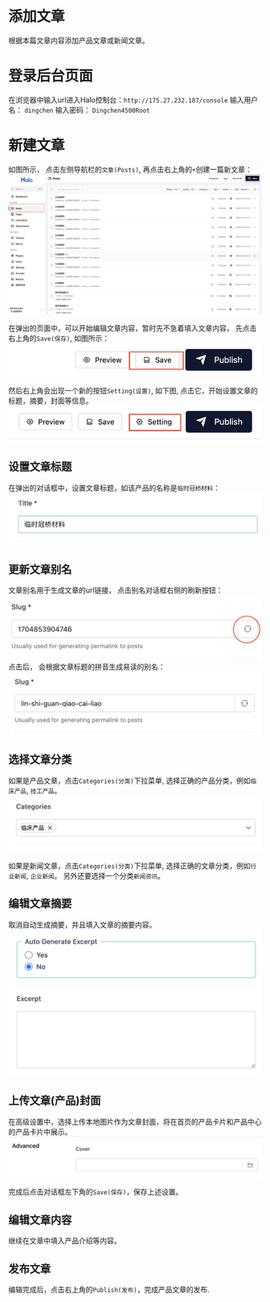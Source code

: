 # 添加文章
根据本篇文章内容添加产品文章或新闻文章。

# 登录后台页面
在浏览器中输入url进入Halo控制台：`http://175.27.232.187/console`
输入用户名： `dingchen`
输入密码： `Dingchen4500Root`

# 新建文章
如图所示， 点击左侧导航栏的`文章(Posts)`, 再点击右上角的`+`创建一篇新文章：
![创建文章](images/img1.png)

在弹出的页面中，可以开始编辑文章内容，暂时先不急着填入文章内容， 先点击右上角的`Save(保存)`, 如图所示：
![保存文章](images/img2.png)

然后右上角会出现一个新的按钮`Setting(设置)`, 如下图, 点击它，开始设置文章的标题，摘要，封面等信息。
![保存文章](images/img3.png)

## 设置文章标题
在弹出的对话框中，设置文章标题，如该产品的名称是`临时冠桥材料`：
![设置文章标题](images/img4.png)

## 更新文章别名
文章别名用于生成文章的url链接， 点击别名对话框右侧的刷新按钮：
![设置文章别名](images/img5.png)
点击后， 会根据文章标题的拼音生成易读的别名：
![设置文章别名](images/img6.png)

## 选择文章分类
如果是产品文章，点击`Categories(分类)`下拉菜单, 选择正确的产品分类，例如`临床产品`, `技工产品`。
![选择文章分类](images/img7.png)

如果是新闻文章，点击`Categories(分类)`下拉菜单, 选择正确的文章分类，例如`行业新闻`, `企业新闻`。 另外还要选择一个分类`新闻资讯`。

## 编辑文章摘要
取消自动生成摘要，并且填入文章的摘要内容。
![文章摘要](images/img8.png)

## 上传文章(产品)封面
在高级设置中，选择上传本地图片作为文章封面，将在首页的产品卡片和产品中心的产品卡片中展示。
![产品封面](images/img9.png)

完成后点击对话框左下角的`Save(保存)`，保存上述设置。

## 编辑文章内容
继续在文章中填入产品介绍等内容。

## 发布文章
编辑完成后，点击右上角的`Publish(发布)`，完成产品文章的发布.